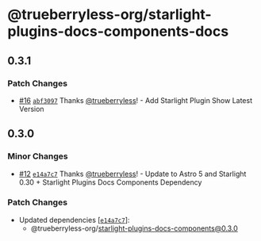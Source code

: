# @trueberryless-org/starlight-plugins-docs-components-docs

## 0.3.1

### Patch Changes

- [#16](https://github.com/trueberryless-org/starlight-plugins-docs-components/pull/16) [`abf3097`](https://github.com/trueberryless-org/starlight-plugins-docs-components/commit/abf3097bde8937daddd33af487df99e0c83d76c6) Thanks [@trueberryless](https://github.com/trueberryless)! - Add Starlight Plugin Show Latest Version

## 0.3.0

### Minor Changes

- [#12](https://github.com/trueberryless-org/starlight-plugins-docs-components/pull/12) [`e14a7c7`](https://github.com/trueberryless-org/starlight-plugins-docs-components/commit/e14a7c7575c4864ebf166c34043292dd415d33d0) Thanks [@trueberryless](https://github.com/trueberryless)! - Update to Astro 5 and Starlight 0.30 + Starlight Plugins Docs Components Dependency

### Patch Changes

- Updated dependencies [[`e14a7c7`](https://github.com/trueberryless-org/starlight-plugins-docs-components/commit/e14a7c7575c4864ebf166c34043292dd415d33d0)]:
  - @trueberryless-org/starlight-plugins-docs-components@0.3.0
